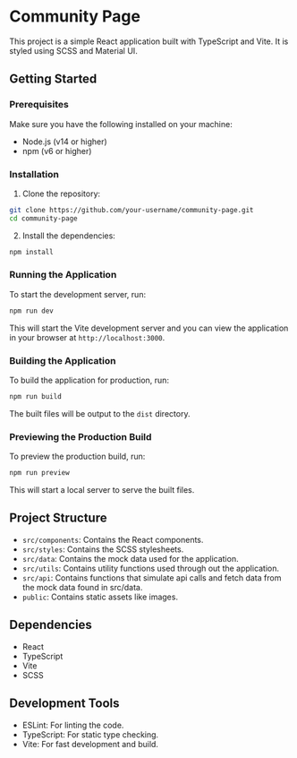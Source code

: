 # Community Page

This project is a simple React application built with TypeScript and Vite. It is styled using SCSS and Material UI.

## Getting Started

### Prerequisites

Make sure you have the following installed on your machine:

- Node.js (v14 or higher)
- npm (v6 or higher)

### Installation

1. Clone the repository:

```sh
git clone https://github.com/your-username/community-page.git
cd community-page
```

2. Install the dependencies:

```sh
npm install
```

### Running the Application

To start the development server, run:

```sh
npm run dev
```

This will start the Vite development server and you can view the application in your browser at `http://localhost:3000`.

### Building the Application

To build the application for production, run:

```sh
npm run build
```

The built files will be output to the `dist` directory.

### Previewing the Production Build

To preview the production build, run:

```sh
npm run preview
```

This will start a local server to serve the built files.

## Project Structure

- `src/components`: Contains the React components.
- `src/styles`: Contains the SCSS stylesheets.
- `src/data`: Contains the mock data used for the application.
- `src/utils`: Contains utility functions used through out the application.
- `src/api`: Contains functions that simulate api calls and fetch data from the mock data found in src/data.
- `public`: Contains static assets like images.

## Dependencies

- React
- TypeScript
- Vite
- SCSS

## Development Tools

- ESLint: For linting the code.
- TypeScript: For static type checking.
- Vite: For fast development and build.
